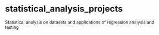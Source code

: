 # statistical_analysis_projects
Statistical analysis on datasets and applications of regression analysis and testing 
